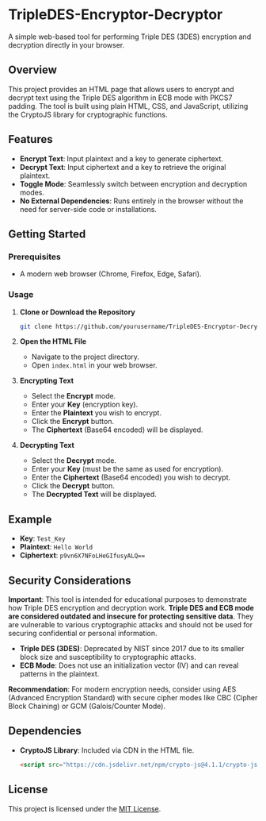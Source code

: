# TripleDES-Encryptor-Decryptor

A simple web-based tool for performing Triple DES (3DES) encryption and decryption directly in your browser.

## Overview

This project provides an HTML page that allows users to encrypt and decrypt text using the Triple DES algorithm in ECB mode with PKCS7 padding. The tool is built using plain HTML, CSS, and JavaScript, utilizing the CryptoJS library for cryptographic functions.

## Features

- **Encrypt Text**: Input plaintext and a key to generate ciphertext.
- **Decrypt Text**: Input ciphertext and a key to retrieve the original plaintext.
- **Toggle Mode**: Seamlessly switch between encryption and decryption modes.
- **No External Dependencies**: Runs entirely in the browser without the need for server-side code or installations.

## Getting Started

### Prerequisites

- A modern web browser (Chrome, Firefox, Edge, Safari).

### Usage

1. **Clone or Download the Repository**

   ```bash
   git clone https://github.com/yourusername/TripleDES-Encryptor-Decryptor.git
   ```

2. **Open the HTML File**

   - Navigate to the project directory.
   - Open `index.html` in your web browser.

3. **Encrypting Text**

   - Select the **Encrypt** mode.
   - Enter your **Key** (encryption key).
   - Enter the **Plaintext** you wish to encrypt.
   - Click the **Encrypt** button.
   - The **Ciphertext** (Base64 encoded) will be displayed.

4. **Decrypting Text**

   - Select the **Decrypt** mode.
   - Enter your **Key** (must be the same as used for encryption).
   - Enter the **Ciphertext** (Base64 encoded) you wish to decrypt.
   - Click the **Decrypt** button.
   - The **Decrypted Text** will be displayed.

## Example

- **Key**: `Test_Key`
- **Plaintext**: `Hello World`
- **Ciphertext**: `p9vn6X7NFoLHeGIfusyALQ==`

## Security Considerations

**Important**: This tool is intended for educational purposes to demonstrate how Triple DES encryption and decryption work. **Triple DES and ECB mode are considered outdated and insecure for protecting sensitive data**. They are vulnerable to various cryptographic attacks and should not be used for securing confidential or personal information.

- **Triple DES (3DES)**: Deprecated by NIST since 2017 due to its smaller block size and susceptibility to cryptographic attacks.
- **ECB Mode**: Does not use an initialization vector (IV) and can reveal patterns in the plaintext.

**Recommendation**: For modern encryption needs, consider using AES (Advanced Encryption Standard) with secure cipher modes like CBC (Cipher Block Chaining) or GCM (Galois/Counter Mode).

## Dependencies

- **CryptoJS Library**: Included via CDN in the HTML file.

  ```html
  <script src="https://cdn.jsdelivr.net/npm/crypto-js@4.1.1/crypto-js.js"></script>
  ```

## License

This project is licensed under the [MIT License](LICENSE).
